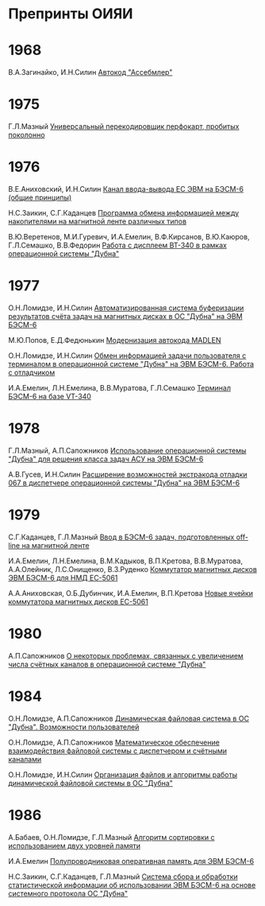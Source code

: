 
# Препринты ОИЯИ

# 1968

В.А.Загинайко, И.Н.Силин [Автокод "Ассебмлер"](https://github.com/besm6/besm6-archive/blob/master/doc/jinr/JINR-B1-11-4514.pdf)

# 1975

Г.Л.Мазный [Универсальный перекодировщик перфокарт, пробитых поколонно](https://github.com/besm6/besm6-archive/blob/master/doc/jinr/JINR-11-9008.pdf)

# 1976

В.Е.Аниховский, И.Н.Силин [Канал ввода-вывода ЕС ЭВМ на БЭСМ-6 (общие принципы)](https://github.com/besm6/besm6-archive/blob/master/doc/jinr/JINR-P11-10088.pdf)

Н.С.Заикин, С.Г.Каданцев [Программа обмена информацией между накопителями на магнитной ленте различных типов](https://github.com/besm6/besm6-archive/blob/master/doc/jinr/JINR-11-10194.pdf)

В.Ю.Веретенов, М.И.Гуревич, И.А.Емелин, В.Ф.Кирсанов, В.Ю.Каюров, Г.Л.Семашко, В.В.Федорин [Работа с дисплеем ВТ-340 в рамках операционной системы "Дубна"](https://github.com/besm6/besm6-archive/blob/master/doc/jinr/JINR-11-10164.pdf)

# 1977

О.Н.Ломидзе, И.Н.Силин [Автоматизированная система буферизации результатов счёта задач на магнитных дисках в ОС "Дубна" на ЭВМ БЭСМ-6](https://github.com/besm6/besm6-archive/blob/master/doc/jinr/JINR-P11-10633.pdf)

М.Ю.Попов, Е.Д.Федюнькин [Модернизация автокода MADLEN](https://github.com/besm6/besm6-archive/blob/master/doc/jinr/JINR-11-10817.pdf)

О.Н.Ломидзе, И.Н.Силин [Обмен информацией задачи пользователя с терминалом в операционной системе "Дубна" на ЭВМ БЭСМ-6. Работа с отладчиком](https://github.com/besm6/besm6-archive/blob/master/doc/jinr/JINR-P11-10617.pdf)

И.А.Емелин, Л.Н.Емелина, В.В.Муратова, Г.Л.Семашко [Терминал БЭСМ-6 на базе VT-340](https://github.com/besm6/besm6-archive/blob/master/doc/jinr/JINR-10-10996.pdf)

# 1978

Г.Л.Мазный, А.П.Сапожников [Использование операционной системы "Дубна" для решения класса задач АСУ на ЭВМ БЭСМ-6](https://github.com/besm6/besm6-archive/blob/master/doc/jinr/JINR-18-11851.pdf)

А.В.Гусев, И.Н.Силин [Расширение возможностей экстракода отладки 067 в диспетчере операционной системы "Дубна" на ЭВМ БЭСМ-6](https://github.com/besm6/besm6-archive/blob/master/doc/jinr/JINR-11-11233.pdf)

# 1979

С.Г.Каданцев, Г.Л.Мазный [Ввод в БЭСМ-6 задач, подготовленных off-line на магнитной ленте](https://github.com/besm6/besm6-archive/blob/master/doc/jinr/JINR-P10-12877.pdf)

И.А.Емелин, Л.Н.Емелина, В.М.Кадыков, В.П.Кретова, В.В.Муратова, А.А.Олейник, Л.С.Онищенко, В.З.Руденко [Коммутатор магнитных дисков ЭВМ БЭСМ-6 для НМД ЕС-5061](https://github.com/besm6/besm6-archive/blob/master/doc/jinr/JINR-P11-12658.pdf)

А.А.Аниховская, О.Б.Дубинчик, И.А.Емелин, В.П.Кретова [Новые ячейки коммутатора магнитных дисков ЕС-5061](https://github.com/besm6/besm6-archive/blob/master/doc/jinr/JINR-P11-12659.pdf)

# 1980

А.П.Сапожников [О некоторых проблемах, связанных с увеличением числа счётных каналов в операционной системе "Дубна"](https://github.com/besm6/besm6-archive/blob/master/doc/jinr/JINR-11-80-7.pdf)

# 1984

О.Н.Ломидзе, А.П.Сапожников [Динамическая файловая система в ОС "Дубна". Возможности пользователей](https://github.com/besm6/besm6-archive/blob/master/doc/jinr/JINR-11-84-343.pdf)

О.Н.Ломидзе, А.П.Сапожников [Математическое обеспечение взаимодействия файловой системы с диспетчером и счётными каналами](https://github.com/besm6/besm6-archive/blob/master/doc/jinr/JINR-11-84-341.pdf)

О.Н.Ломидзе, И.Н.Силин [Организация файлов и алгоритмы работы динамической файловой системы в ОС "Дубна"](https://github.com/besm6/besm6-archive/blob/master/doc/jinr/JINR-11-84-342.pdf)

# 1986

А.Бабаев, О.Н.Ломидзе, Г.Л.Мазный [Алгоритм сортировки с использованием двух уровней памяти](https://github.com/besm6/besm6-archive/blob/master/doc/jinr/JINR-P11-86-326.pdf)

И.А.Емелин [Полупроводниковая оперативная память для ЭВМ БЭСМ-6](https://github.com/besm6/besm6-archive/blob/master/doc/jinr/JINR-P11-86-655.pdf)

Н.С.Заикин, С.Г.Каданцев, Г.Л.Мазный [Система сбора и обработки статистической информации об использовании ЭВМ БЭСМ-6 на основе системного протокола ОС "Дубна"](https://github.com/besm6/besm6-archive/blob/master/doc/jinr/JINR-P11-86-676.pdf)
